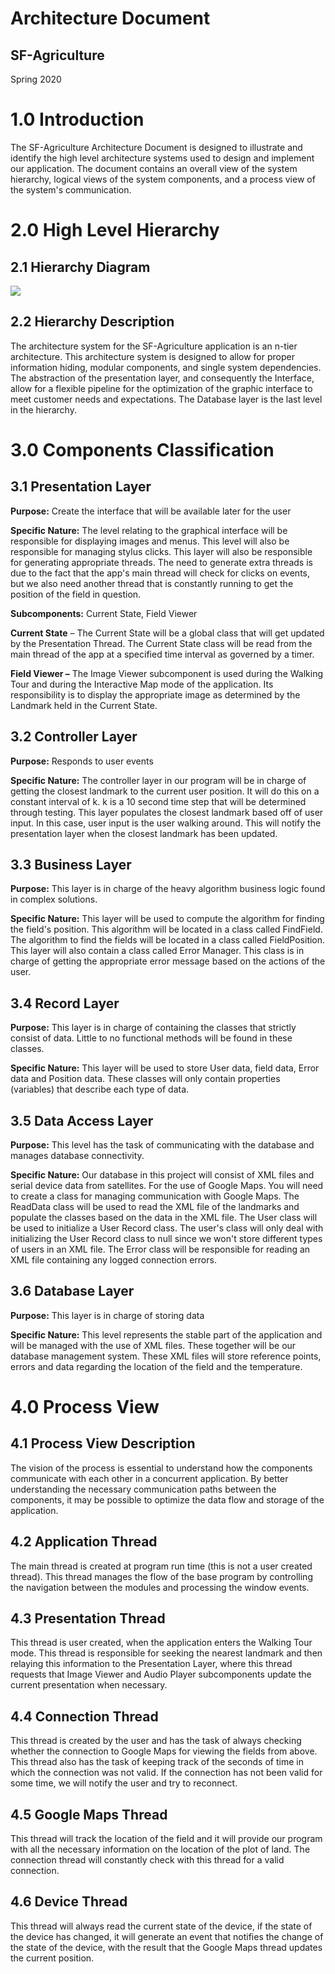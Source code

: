 # Architecture Document
## SF-Agriculture

Spring 2020




# 1.0 Introduction

The SF-Agriculture Architecture Document is designed to illustrate and identify the high level architecture systems used to design and implement our application. The document contains an overall view of the system hierarchy, logical views of the system components, and a process view of the system&#39;s communication.

# 2.0 High Level Hierarchy

## 2.1 Hierarchy Diagram

![](/docs/diagramma.svg)

## 2.2 Hierarchy Description

The architecture system for the SF-Agriculture application is an n-tier architecture. This architecture system is designed to allow for proper information hiding, modular components, and single system dependencies. The abstraction of the presentation layer, and consequently the Interface, allow for a flexible pipeline for the optimization of the graphic interface to meet customer needs and expectations. The Database layer is the last level in the hierarchy.

# 3.0 Components Classification

## 3.1 Presentation Layer

**Purpose:** Create the interface that will be available later for the user

**Specific Nature:** The level relating to the graphical interface will be responsible for displaying images and menus. This level will also be responsible for managing stylus clicks. This layer will also be responsible for generating appropriate threads. The need to generate extra threads is due to the fact that the app's main thread will check for clicks on events, but we also need another thread that is constantly running to get the position of the field in question.

**Subcomponents:** Current State, Field Viewer 

**Current State** – The Current State will be a global class that will get updated by the Presentation Thread. The Current State class will be read from the main thread of the app at a specified time interval as governed by a timer. 

**Field Viewer –** The Image Viewer subcomponent is used during the Walking Tour and during the Interactive Map mode of the application. Its responsibility is to display the appropriate image as determined by the Landmark held in the Current State.

## 3.2 Controller Layer

**Purpose:** Responds to user events

**Specific Nature:** The controller layer in our program will be in charge of getting the closest landmark to the current user position. It will do this on a constant interval of k. k is a 10 second time step that will be determined through testing. This layer populates the closest landmark based off of user input. In this case, user input is the user walking around. This will notify the presentation layer when the closest landmark has been updated.

## 3.3 Business Layer

**Purpose:** This layer is in charge of the heavy algorithm business logic found in complex solutions.

**Specific Nature:** This layer will be used to compute the algorithm for finding the field's position. This algorithm will be located in a class called FindField. The  algorithm to find the fields will be located in a class called FieldPosition. This layer will also contain a class called Error Manager. This class is in charge of getting the appropriate error message based on the actions of the user.

## 3.4 Record Layer

**Purpose:** This layer is in charge of containing the classes that strictly consist of data. Little to no functional methods will be found in these classes.

**Specific Nature:** This layer will be used to store User data, field data,  Error data and Position data. These classes will only contain properties (variables) that describe each type of data.

## 3.5 Data Access Layer

**Purpose:** This level has the task of communicating with the database and manages database connectivity.

**Specific Nature:** Our database in this project will consist of XML files and serial device data from satellites. For the use of Google Maps. You will need to create a class for managing communication with Google Maps. The ReadData class will be used to read the XML file of the landmarks and populate the classes based on the data in the XML file. The User class will be used to initialize a User Record class. The user's class will only deal with initializing the User Record class to null since we won't store different types of users in an XML file. The Error class will be responsible for reading an XML file containing any logged connection errors.

## 3.6 Database Layer

**Purpose:** This layer is in charge of storing data

**Specific Nature:** This level represents the stable part of the application and will be managed with the use of XML files. These together will be our database management system. These XML files will store reference points, errors and data regarding the location of the field and the temperature.

# 4.0 Process View

## 4.1 Process View Description

The vision of the process is essential to understand how the components communicate with each other in a concurrent application. By better understanding the necessary communication paths between the components, it may be possible to optimize the data flow and storage of the application.

## 4.2 Application Thread

The main thread is created at program run time (this is not a user created thread). This thread manages the flow of the base program by controlling the navigation between the modules and processing the window events.

## 4.3 Presentation Thread

This thread is user created, when the application enters the Walking Tour mode. This thread is responsible for seeking the nearest landmark and then relaying this information to the Presentation Layer, where this thread requests that Image Viewer and Audio Player subcomponents update the current presentation when necessary.

## 4.4 Connection Thread

This thread is created by the user and has the task of always checking whether the connection to Google Maps for viewing the fields from above. This thread also has the task of keeping track of the seconds of time in which the connection was not valid. If the connection has not been valid for some time, we will notify the user and try to reconnect.

## 4.5 Google Maps Thread

This thread will track the location of the field and it will provide our program with all the necessary information on the location of the plot of land. The connection thread will constantly check with this thread for a valid connection.

## 4.6 Device Thread

This thread will always read the current state of the device, if the state of the device has changed, it will generate an event that notifies the change of the state of the device, with the result that the Google Maps thread updates the current position.

